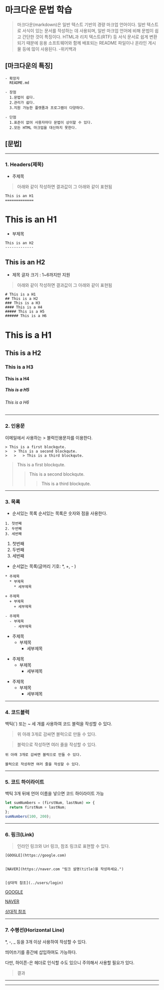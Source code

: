# 마크다운 문법 학습

>마크다운(markdown)은 일반 텍스트 기반의 경량 마크업 언어이다. 일반 텍스트로 서식이 있는 문서를 작성하는 데 사용되며, 일반 마크업 언어에 비해 문법이 쉽고 간단한 것이 특징이다. HTML과 리치 텍스트(RTF) 등 서식 문서로 쉽게 변환되기 때문에 응용 소프트웨어와 함께 배포되는 README 파일이나 온라인 게시물 등에 많이 사용된다.
-위키백과

## [마크다운의 특징]

```
- 확장자
  README.md 
  
- 장점 
  1.문법이 쉽다.
  2.관리가 쉽다.
  3.지원 가능한 플랫폼과 프로그램이 다양하다.
  
- 단점 
  1.표준이 없어 사용자마다 문법이 상이할 수 있다.
  2.모든 HTML 마크업을 대신하지 못한다.
```

## [문법]
____
### 1. Headers(제목)

* 주제목 
>아래와 같이 작성하면 결과값이 그 아래와 같이 표현됨
```
This is an H1
=============
```
  This is an H1
  =============

* 부제목  

```
This is an H2
-------------
```
  This is an H2
  -------------

* 제목 글자 크기 : 1~6까지만 지원
>아래와 같이 작성하면 결과값이 그 아래와 같이 표현됨
```
# This is a H1
## This is a H2
### This is a H3
#### This is a H4
##### This is a H5
###### This is a H6
```
# This is a H1
## This is a H2
### This is a H3
#### This is a H4
##### This is a H5
###### This is a H6
____
### 2.  인용문
이메일에서 사용하는 > 블럭인용문자를 이용한다.
```
> This is a first blockqute.
>	> This is a second blockqute.
>	>	> This is a third blockqute.
```
> This is a first blockqute.
>	> This is a second blockqute.
>	>	> This is a third blockqute.
____
### 3. 목록
* 순서있는 목록
순서있는 목록은 숫자와 점을 사용한다.
```
1. 첫번째
2. 두번째
3. 세번째
```
1. 첫번째
2. 두번째
3. 세번째

* 순서없는 목록(글머리 기호: *, +, - )
```
* 주제목
  * 부제목
    * 세부제목

+ 주제목
  + 부제목
    + 세부제목

- 주제목
  - 부제목
    - 세부제목
```
* 주제목
  * 부제목
    * 세부제목

+ 주제목
  + 부제목
    + 세부제목

- 주제목
  - 부제목
    - 세부제목
____
### 4. 코드블럭
백틱(`) 또는 ~ 세 개를 사용하여 코드 블럭을 작성할 수 있다.

> 위 아래 3개로 감싸면 블럭으로 만들 수 있다.

> 블럭으로 작성하면 여러 줄을 작성할 수 있다.

```
위 아래 3개로 감싸면 블럭으로 만들 수 있다.

블럭으로 작성하면 여러 줄을 작성할 수 있다.
```
____
### 5. 코드 하이라이트 
백틱 3개 뒤에 언어 이름을 넣으면 코드 하이라이트 가능

```javascript
let sumNumbers = (firstNum, lastNum) => {
  return firstNum + lastNum;
};
sumNumbers(100, 200);
```
____
### 6. 링크(Link)
>인라인 링크와 Url 링크, 참조 링크로 표현할 수 있다.
```
[GOOGLE](https://google.com)

 
[NAVER](https://naver.com "링크 설명(title)을 작성하세요.")

 
[상대적 참조](../users/login)
```
[GOOGLE](https://google.com)

 
[NAVER](https://naver.com "링크 설명(title)을 작성하세요.")

 
[상대적 참조](../users/login)
____
### 7. 수평선(Horizontal Line)
*, -, _ 등을 3개 이상 사용하여 작성할 수 있다.

띄어쓰기를 중간에 삽입하여도 가능하다.

다만, 하이픈-은 헤더로 인식할 수도 있으니 주의해서 사용할 필요가 있다.

>결과
_____
_____







